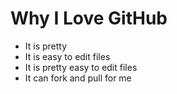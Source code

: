 # Why I Love GitHub

* It is pretty
* It is easy to edit files
* It is pretty easy to edit files
* It can fork and pull for me